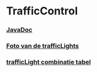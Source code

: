 # TrafficControl

### [JavaDoc]
### [Foto van de trafficLights]
### [trafficLight combinatie tabel]

[JavaDoc]: <http://25682.hosts2.ma-cloud.nl/bewijzenmap/periode2.1/tdd/TrafficControl/>
[Foto van de trafficLights]: <https://github.com/imcrazydia/TrafficControl/blob/master/trafficlights.jpg>
[trafficLight combinatie tabel]: <https://github.com/imcrazydia/TrafficControl/blob/master/lightcombinations.pdf>

